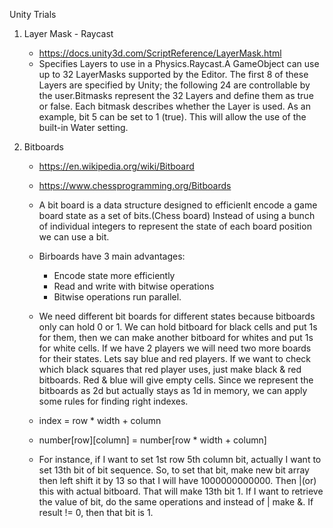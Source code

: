 Unity Trials

1. Layer Mask - Raycast  
    - https://docs.unity3d.com/ScriptReference/LayerMask.html
    - Specifies Layers to use in a Physics.Raycast.A GameObject can use up to 32 LayerMasks supported by the Editor. The first 8 of these Layers are specified by Unity; the following 24 are controllable by the user.Bitmasks represent the 32 Layers and define them as true or false. Each bitmask describes whether the Layer is used. As an example, bit 5 can be set to 1 (true). This will allow the use of the built-in Water setting.

2. Bitboards  
    - https://en.wikipedia.org/wiki/Bitboard
    - https://www.chessprogramming.org/Bitboards
    - A bit board is a data structure designed to efficienlt encode a game board state as a set of bits.(Chess board) Instead of using a bunch of individual integers to represent the state of each board position we can use a bit.
    - Birboards have 3 main advantages:
        - Encode state more efficiently
        - Read and write with bitwise operations
        - Bitwise operations run parallel.  

    - We need different bit boards for different states because bitboards only can hold 0 or 1.
We can hold bitboard for black cells and put 1s for them, then we can make another bitboard for whites and put 1s for white cells. If we have 2 players we will need two more boards for their states. Lets say blue and red players. If we want to check which black squares that red player uses, just make black & red bitboards. Red & blue will give empty cells. Since we represent the bitboards as 2d but actually stays as 1d in memory, we can apply some rules for finding right indexes.
    - index = row * width + column
    - number[row][column] = number[row * width + column]
    - For instance, if I want to set 1st row 5th column bit, actually I want to set 13th bit of bit sequence. So, to set that bit, make new bit array then left shift it by 13 so that I will have 1000000000000. Then |(or) this with actual bitboard. That will make 13th bit 1. If I want to retrieve the value of bit, do the same operations and instead of | make &. If result != 0, then that bit is 1.
